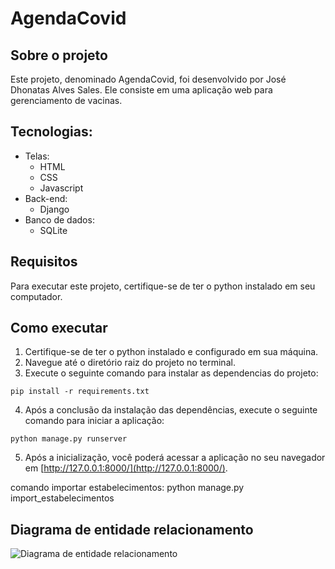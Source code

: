 # AgendaCovid

## Sobre o projeto
Este projeto, denominado AgendaCovid, foi desenvolvido por José Dhonatas Alves Sales. Ele consiste em uma aplicação web para gerenciamento de vacinas.

## Tecnologias:
- Telas:
  - HTML
  - CSS
  - Javascript
- Back-end:
  - Django
- Banco de dados:
  - SQLite 

## Requisitos
Para executar este projeto, certifique-se de ter o python instalado em seu computador.

## Como executar

1. Certifique-se de ter o python instalado e configurado em sua máquina.
2. Navegue até o diretório raiz do projeto no terminal.
3. Execute o seguinte comando para instalar as dependencias do projeto:
```shell script
pip install -r requirements.txt
```
4. Após a conclusão da instalação das dependências, execute o seguinte comando para iniciar a aplicação:
```shell script
python manage.py runserver
```
5. Após a inicialização, você poderá acessar a aplicação no seu navegador em [http://127.0.0.1:8000/](http://127.0.0.1:8000/).

comando importar estabelecimentos: python manage.py import_estabelecimentos

## Diagrama de entidade relacionamento
![Diagrama de entidade relacionamento](https://drive.google.com/file/d/17Ol6I8_7ajKzDtJJyUZGCnMJaseykNjL/view?usp=sharing)



